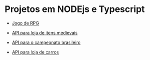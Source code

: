 # Projetos em NODEjs e Typescript

- [Jogo de RPG](https://github.com/Leo02452/trybers-and-dragons)

- [API para loja de itens medievais](https://github.com/Leo02452/trybesmith)

- [API para o campeonato brasileiro](https://github.com/Leo02452/trybe-futebol-clube)

- [API para loja de carros](https://github.com/Leo02452/car-shop)
